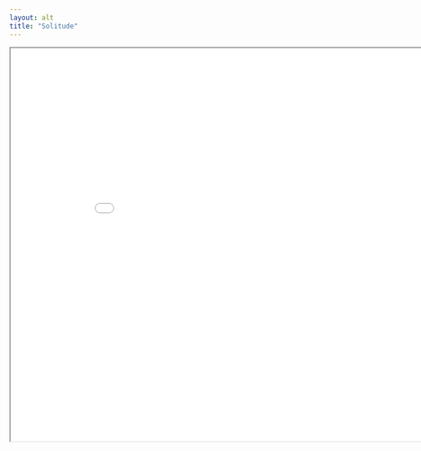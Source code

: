 ```yaml
---
layout: alt
title: "Solitude"
---
```

<iframe src="game.html" width="900" height="700" allowfullscreen>
 
